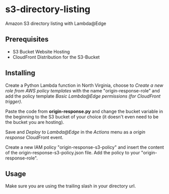 # s3-directory-listing
Amazon S3 directory listing with Lambda@Edge

## Prerequisites

* S3 Bucket Website Hosting
* CloudFront Distribution for the S3-Bucket

## Installing

Create a Python Lambda function in North Virginia, choose to *Create a new role from AWS policy templates* with the name "origin-response-role" and add the policy template *Basic Lambda@Edge permissions (for CloudFront trigger)*.

Paste the code from **origin-response.py** and change the bucket variable in the beginning to the S3 bucket of your choice (it doesn't even need to be the bucket you are hosting).

Save and *Deploy to Lambda@Edge* in the *Actions* menu as a *origin response* CloudFront event.

Create a new IAM policy "origin-response-s3-policy" and insert the content of the origin-response-s3-policy.json file.
Add the policy to your "origin-response-role".

## Usage

Make sure you are using the trailing slash in your directory url.
